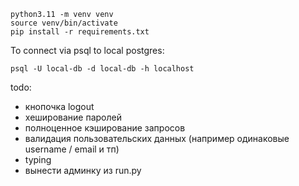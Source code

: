 ```shell
python3.11 -m venv venv
source venv/bin/activate
pip install -r requirements.txt
```

To connect via psql to local postgres:
```shell
psql -U local-db -d local-db -h localhost
```


todo:
- кнопочка logout
- хеширование паролей
- полноценное кэширование запросов
- валидация пользовательских данных (например одинаковые username / email и тп)
- typing
- вынести админку из run.py